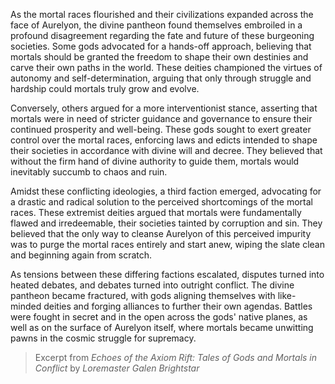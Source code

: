 As the mortal races flourished and their civilizations expanded across the face of Aurelyon, the divine pantheon found themselves embroiled in a profound disagreement regarding the fate and future of these burgeoning societies. Some gods advocated for a hands-off approach, believing that mortals should be granted the freedom to shape their own destinies and carve their own paths in the world. These deities championed the virtues of autonomy and self-determination, arguing that only through struggle and hardship could mortals truly grow and evolve.

Conversely, others argued for a more interventionist stance, asserting that mortals were in need of stricter guidance and governance to ensure their continued prosperity and well-being. These gods sought to exert greater control over the mortal races, enforcing laws and edicts intended to shape their societies in accordance with divine will and decree. They believed that without the firm hand of divine authority to guide them, mortals would inevitably succumb to chaos and ruin.

Amidst these conflicting ideologies, a third faction emerged, advocating for a drastic and radical solution to the perceived shortcomings of the mortal races. These extremist deities argued that mortals were fundamentally flawed and irredeemable, their societies tainted by corruption and sin. They believed that the only way to cleanse Aurelyon of this perceived impurity was to purge the mortal races entirely and start anew, wiping the slate clean and beginning again from scratch.

As tensions between these differing factions escalated, disputes turned into heated debates, and debates turned into outright conflict. The divine pantheon became fractured, with gods aligning themselves with like-minded deities and forging alliances to further their own agendas. Battles were fought in secret and in the open across the gods' native planes, as well as on the surface of Aurelyon itself, where mortals became unwitting pawns in the cosmic struggle for supremacy.

> Excerpt from _Echoes of the Axiom Rift: Tales of Gods and Mortals in Conflict_ by _Loremaster Galen Brightstar_